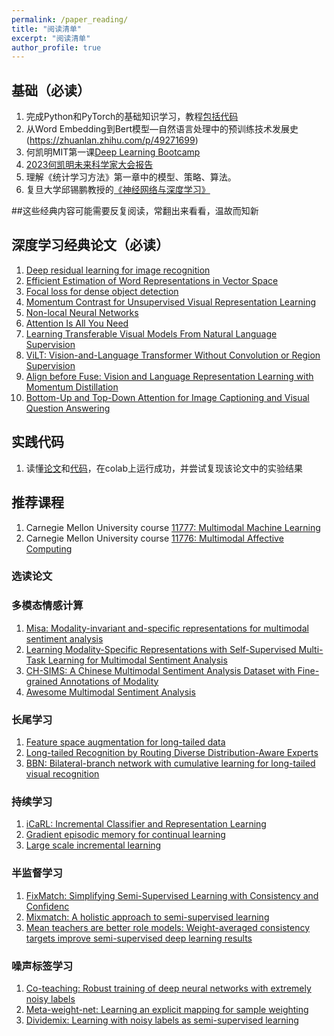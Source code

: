 ```yaml
---
permalink: /paper_reading/
title: "阅读清单"
excerpt: "阅读清单"
author_profile: true
---
```


## 基础（必读）
1. 完成Python和PyTorch的基础知识学习，教程[包括代码](https://tangshusen.me/Dive-into-DL-PyTorch/#/)
2. 从Word Embedding到Bert模型—自然语言处理中的预训练技术发展史(https://zhuanlan.zhihu.com/p/49271699)
3. 何凯明MIT第一课[Deep Learning Bootcamp](https://www.bilibili.com/video/BV1L2421T79K/?spm_id_from=333.337.search-card.all.click&vd_source=e3a52059ce83c50bdf9f1d50424534ed)
4. [2023何凯明未来科学家大会报告](https://www.bilibili.com/video/BV1QN41137qC/?spm_id_from=333.337.search-card.all.click&vd_source=e3a52059ce83c50bdf9f1d50424534ed)
5. 理解《统计学习方法》第一章中的模型、策略、算法。
6. 复旦大学邱锡鹏教授的[《神经网络与深度学习》](https://nndl.github.io/nndl-book.pdf)

##这些经典内容可能需要反复阅读，常翻出来看看，温故而知新

## 深度学习经典论文（必读）

1. [Deep residual learning for image recognition](https://openaccess.thecvf.com/content_cvpr_2016/papers/He_Deep_Residual_Learning_CVPR_2016_paper.pdf)
2. [Efficient Estimation of Word Representations in Vector Space](https://openreview.net/forum?id=idpCdOWtqXd60)
3. [Focal loss for dense object detection](https://openaccess.thecvf.com/content_ICCV_2017/papers/Lin_Focal_Loss_for_ICCV_2017_paper.pdf)
4. [Momentum Contrast for Unsupervised Visual Representation Learning](https://openaccess.thecvf.com/content_CVPR_2020/papers/He_Momentum_Contrast_for_Unsupervised_Visual_Representation_Learning_CVPR_2020_paper.pdf)
5. [Non-local Neural Networks](https://openaccess.thecvf.com/content_cvpr_2018/papers/Wang_Non-Local_Neural_Networks_CVPR_2018_paper.pdf)
6. [Attention Is All You Need](https://proceedings.neurips.cc/paper_files/paper/2017/file/3f5ee243547dee91fbd053c1c4a845aa-Paper.pdf)
7. [Learning Transferable Visual Models From Natural Language Supervision](https://proceedings.mlr.press/v139/radford21a/radford21a.pdf)
8. [ViLT: Vision-and-Language Transformer Without Convolution or Region Supervision](https://proceedings.mlr.press/v139/kim21k/kim21k.pdf)
9. [Align before Fuse: Vision and Language Representation Learning with Momentum Distillation](https://proceedings.neurips.cc/paper/2021/file/505259756244493872b7709a8a01b536-Paper.pdf)
10. [Bottom-Up and Top-Down Attention for Image Captioning and Visual Question Answering](https://openaccess.thecvf.com/content_cvpr_2018/CameraReady/1163.pdf)

## 实践代码 
1. 读懂[论文](https://ojs.aaai.org/index.php/AAAI/article/view/17289)和[代码](https://github.com/thuiar/Self-MM/tree/main)，在colab上运行成功，并尝试复现该论文中的实验结果

## 推荐课程
1. Carnegie Mellon University course [11777: Multimodal Machine Learning](https://cmu-multicomp-lab.github.io/mmml-course/fall2023/)
2. Carnegie Mellon University course [11776: Multimodal Affective Computing](http://multicomp.cs.cmu.edu/resources/lti-11776-multimodal-affective-computing/)

### 选读论文

### 多模态情感计算

1. [Misa: Modality-invariant and-specific representations for multimodal sentiment analysis](https://dl.acm.org/doi/pdf/10.1145/3394171.3413678)
2. [Learning Modality-Specific Representations with Self-Supervised Multi-Task Learning for Multimodal Sentiment Analysis](https://ojs.aaai.org/index.php/AAAI/article/view/17289)
3. [CH-SIMS: A Chinese Multimodal Sentiment Analysis Dataset with Fine-grained Annotations of Modality](https://aclanthology.org/2020.acl-main.343.pdf)
4. [Awesome Multimodal Sentiment Analysis](https://github.com/thuiar/AWESOME-MSA)

### 长尾学习

1. [Feature space augmentation for long-tailed data](https://arxiv.org/pdf/2008.03673)
2. [Long-tailed Recognition by Routing Diverse Distribution-Aware Experts](https://arxiv.org/pdf/2010.01809)
3. [BBN: Bilateral-branch network with cumulative learning for long-tailed visual recognition](https://openaccess.thecvf.com/content_CVPR_2020/papers/Zhou_BBN_Bilateral-Branch_Network_With_Cumulative_Learning_for_Long-Tailed_Visual_Recognition_CVPR_2020_paper.pdf)

### 持续学习

1. [iCaRL: Incremental Classifier and Representation Learning](https://openaccess.thecvf.com/content_cvpr_2017/papers/Rebuffi_iCaRL_Incremental_Classifier_CVPR_2017_paper.pdf)
1. [Gradient episodic memory for continual learning](https://proceedings.neurips.cc/paper/2017/file/f87522788a2be2d171666752f97ddebb-Paper.pdf)
1. [Large scale incremental learning](http://openaccess.thecvf.com/content_CVPR_2019/papers/Wu_Large_Scale_Incremental_Learning_CVPR_2019_paper.pdf)

### 半监督学习

1. [FixMatch: Simplifying Semi-Supervised Learning with Consistency and Confidenc](https://proceedings.neurips.cc/paper/2020/file/06964dce9addb1c5cb5d6e3d9838f733-Paper.pdf)
1. [Mixmatch: A holistic approach to semi-supervised learning](https://proceedings.neurips.cc/paper/2019/file/1cd138d0499a68f4bb72bee04bbec2d7-Paper.pdf)
1. [Mean teachers are better role models: Weight-averaged consistency targets improve semi-supervised deep learning results](https://proceedings.neurips.cc/paper/2017/file/68053af2923e00204c3ca7c6a3150cf7-Paper.pdf)

### 噪声标签学习

1. [Co-teaching: Robust training of deep neural networks with extremely noisy labels](https://proceedings.neurips.cc/paper/2018/file/a19744e268754fb0148b017647355b7b-Paper.pdf)
1. [Meta-weight-net: Learning an explicit mapping for sample weighting](https://proceedings.neurips.cc/paper/2019/file/e58cc5ca94270acaceed13bc82dfedf7-Paper.pdf)
1. [Dividemix: Learning with noisy labels as semi-supervised learning](https://arxiv.org/pdf/2002.07394.pdf%C3%AF%C2%BC%E2%80%B0%C3%A3%E2%82%AC%E2%80%9A)



